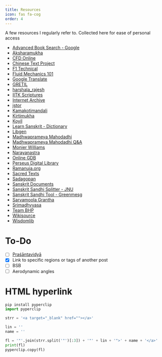 ```yaml
---
title: Resources
icon: fas fa-cog
order: 4
---
```


A few resources I regularly refer to. Collected here for ease of personal access

- <a target="_blank" href="https://books.google.co.in/advanced_book_search">Advanced Book Search - Google</a>
- <a target="_blank" href="https://aksharamukha.appspot.com/converter">Aksharamukha</a>
- <a target="_blank" href="https://www.cfd-online.com/">CFD Online</a>
- <a target="_blank" href="https://ctext.org/">Chinese Text Project</a>
- <a target="_blank" href="https://www.f1technical.net/">F1 Technical</a>
- <a target="_blank" href="https://www.youtube.com/channel/UCcqQi9LT0ETkRoUu8eYaEkg">Fluid Mechanics 101</a>
- <a target="_blank" href="https://translate.google.co.in/">Google Translate</a>
- <a target="_blank" href="https://gretil.sub.uni-goettingen.de/gretil.html">GRETIL</a>
- <a target="_blank" href="https://sites.google.com/site/harshalarajesh/">harshala_rajesh</a>
- <a target="_blank" href="https://www.gitasupersite.iitk.ac.in/">IITK Scriptures</a>
- <a target="_blank" href="https://archive.org/">Internet Archive</a>
- <a target="_blank" href="https://www.jstor.org/">jstor</a>
- <a target="_blank" href="https://www.kamakotimandali.com/">Kamakotimandali</a>
- <a target="_blank" href="https://kirtimukha.com/">Kirtimukha</a>
- <a target="_blank" href="https://koyil.org/">Koyil</a>
- <a target="_blank" href="https://www.learnsanskrit.cc/">Learn Sanskrit - Dictionary</a>
- <a target="_blank" href="https://www.libgen.is/">Libgen</a>
- <a target="_blank" href="https://madhwaprameyamahodadhi.blogspot.com/">Madhwaprameya Mahodadhi</a>
- <a target="_blank" href="https://sites.google.com/site/madhwaprameyaqa/">Madhwaprameya Mahodadhi Q&A</a>
- <a target="_blank" href="https://www.sanskrit-lexicon.uni-koeln.de/scans/MWScan/2020/web/webtc/indexcaller.php">Monier Williams</a>
- <a target="_blank" href="https://narayanastra.blogspot.com/p/home-page.html">Narayanastra</a>
- <a target="_blank" href="https://www.onlinegdb.com/online_python_compiler">Online GDB</a>
- <a target="_blank" href="https://www.perseus.tufts.edu/hopper/">Perseus Digital Library</a>
- <a target="_blank" href="https://ramanuja.org/sri/Web/Index">Ramanuja.org</a>
- <a target="_blank" href="https://sacred-texts.com/">Sacred Texts</a>
- <a target="_blank" href="https://www.sadagopan.org/">Sadagopan</a>
- <a target="_blank" href="https://sanskritdocuments.org/">Sanskrit Documents</a>
- <a target="_blank" href="https://sanskrit.jnu.ac.in/sandhi/viccheda.jsp?itext=%E0%A4%AE%E0%A4%A6%E0%A5%8D%E0%A4%AF%E0%A4%BE%E0%A4%9C%E0%A4%BF%E0%A4%A8%E0%A4%83&itrans=&lastChar=#results">Sanskrit Sandhi Splitter - JNU</a>
- <a target="_blank" href="https://greenmesg.org/sanskrit_online_tools/sanskrit_sandhi_tool.php">Sanskrit Sandhi Tool - Greenmesg</a>
- <a target="_blank" href="https://anandamakaranda.in/">Sarvamoola Grantha</a>
- <a target="_blank" href="https://srimadhvyasa.wordpress.com/">Srimadhvyasa</a>
- <a target="_blank" href="https://www.team-bhp.com/">Team BHP</a>
- <a target="_blank" href="https://en.wikisource.org/wiki/Wikisource:Books">Wikisource</a>
- <a target="_blank" href="https://www.wisdomlib.org/">Wisdomlib</a>

# To-Do

- [ ] <a target="_blank" href="https://aurvadahana.github.io/posts/buddhavatara-madhva-perspective/#prasantavidya">Praśāntavidyā</a>
- [x] Link to specific regions or tags of another post
- [ ] BSB
- [ ] Aerodynamic angles

# HTML hyperlink

```python
pip install pyperclip
import pyperclip

strr = '<a target="_blank" href=""></a>'

lin = ''
name = ''

fl = '"'.join(strr.split('"')[:3]) + '"' + lin + '">' + name + '</a>'
print(fl)
pyperclip.copy(fl)
```
